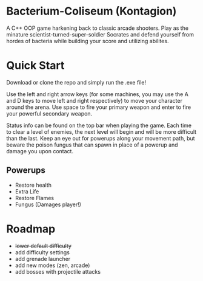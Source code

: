 # Bacterium-Coliseum (Kontagion)
A C++ OOP game harkening back to classic arcade shooters. Play as the minature scientist-turned-super-soldier Socrates and defend yourself from hordes of bacteria while building your score and utilizing abilites.

# Quick Start
Download or clone the repo and simply run the .exe file!

Use the left and right arrow keys (for some machines, you may use the A and D keys to move left and right respectively) to move your character around the arena. Use space to fire your primary weapon and enter to fire your powerful secondary weapon. 

Status info can be found on the top bar when playing the game. Each time to clear a level of enemies, the next level will begin and will be more difficult than the last. Keep an eye out for powerups along your movement path, but beware the poison fungus that can spawn in place of a powerup and damage you upon contact.

## Powerups
- Restore health
- Extra Life
- Restore Flames
- Fungus (Damages player!)

# Roadmap
- ~~lower default difficulty~~
- add difficulty settings
- add grenade launcher
- add new modes (zen, arcade)
- add bosses with projectile attacks
